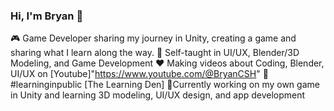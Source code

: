 ### Hi, I'm Bryan 🍂

🎮 Game Developer sharing my journey in Unity, creating a game and sharing what I learn along the way.
🌱 Self-taught in UI/UX, Blender/3D Modeling, and Game Development
❤️ Making videos about Coding, Blender, UI/UX on [Youtube]"https://www.youtube.com/@BryanCSH"
🌸 #learninginpublic [The Learning Den]
🎯Currently working on my own game in Unity and learning 3D modeling, UI/UX design, and app development
